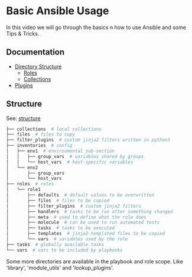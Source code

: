 # Basic Ansible Usage

In this video we will go through the basics n how to use Ansible and some Tips & Tricks.

## Documentation

* [Directory Structure](https://docs.ansible.com/ansible/2.8/user_guide/playbooks_best_practices.html#directory-layout)
  * [Roles](https://docs.ansible.com/ansible/latest/playbook_guide/playbooks_reuse_roles.html#role-directory-structure)
  * [Collections](https://docs.ansible.com/ansible/latest/dev_guide/developing_collections_structure.html)
* [Plugins](https://docs.ansible.com/ansible/latest/plugins/plugins.html)

## Structure

See: [structure](https://github.com/ansibleguy/videos/blob/main/2/structure/)

```bash
├── collections  # local collections
├── files  # files to copy
├── filter_plugins  # custom jinja2 filters written in python3
├── inventories  # config
│   ├── env1  # environmental sub-section
│   │   ├── group_vars  # variables shared by groups
│   │   └── host_vars  # host-specific variables
│   └── env2
│       ├── group_vars
│       └── host_vars
├── roles  # roles
│   └── role1
│       ├── defaults  # default values to be overwritten
│       ├── files  # files to be copied
│       ├── filter_plugins  # custom jinja2 filters
│       ├── handlers  # tasks to be run after something changed
│       ├── meta  # used to define what the role does
│       ├── molecule  # can be used to run automated tests
│       ├── tasks  # tasks to be executed
│       ├── templates  # jinja2-templated files to be copied
│       └── vars  # variables used by the role
├── tasks  # globally available tasks
└── vars  # vars to be included by playbooks
```

Some more directories are available in the playbook and role scope. Like 'library', 'module_utils' and 'lookup_plugins'.
